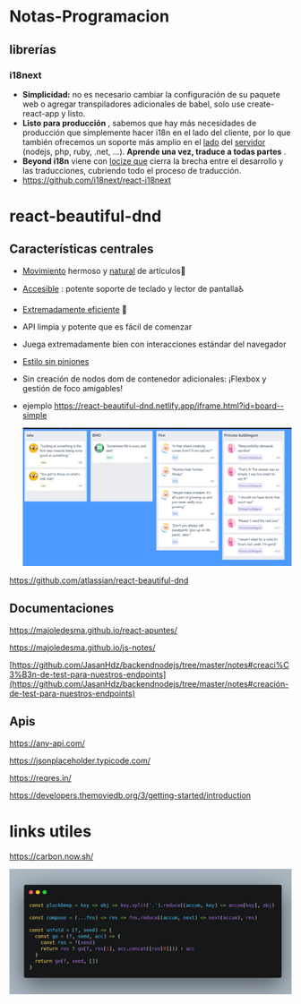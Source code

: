 # Notas-Programacion

## librerías

###  i18next

- **Simplicidad:** no es necesario cambiar la configuración de su paquete web o agregar transpiladores adicionales de babel, solo use create-react-app y listo.
- **Listo para producción** , sabemos que hay más necesidades de producción que simplemente hacer i18n en el lado del cliente, por lo que también ofrecemos un soporte más amplio en el [lado](https://www.i18next.com/supported-frameworks.html) del [servidor](https://www.i18next.com/supported-frameworks.html) (nodejs, php, ruby, .net, ...). **Aprende una vez, traduce a todas partes** .
- **Beyond i18n** viene con [locize que](https://locize.com/) cierra la brecha entre el desarrollo y las traducciones, cubriendo todo el proceso de traducción.
- https://github.com/i18next/react-i18next

# react-beautiful-dnd 

## Características centrales

- [Movimiento](https://github.com/atlassian/react-beautiful-dnd/blob/master/docs/about/animations.md) hermoso y [natural](https://github.com/atlassian/react-beautiful-dnd/blob/master/docs/about/animations.md) de artículos💐

- [Accesible](https://github.com/atlassian/react-beautiful-dnd/blob/master/docs/about/accessibility.md) : potente soporte de teclado y lector de pantalla♿️

- [Extremadamente eficiente](https://github.com/atlassian/react-beautiful-dnd/blob/master/docs/support/media.md) 🚀

- API limpia y potente que es fácil de comenzar

- Juega extremadamente bien con interacciones estándar del navegador

- [Estilo sin piniones](https://github.com/atlassian/react-beautiful-dnd/blob/master/docs/guides/preset-styles.md)

- Sin creación de nodos dom de contenedor adicionales: ¡Flexbox y gestión de foco amigables!

- ejemplo https://react-beautiful-dnd.netlify.app/iframe.html?id=board--simple

  

  ![image-20200505212233916](react-beautiful-dnd.png)

https://github.com/atlassian/react-beautiful-dnd

## Documentaciones

https://majoledesma.github.io/react-apuntes/

https://majoledesma.github.io/js-notes/

[https://github.com/JasanHdz/backendnodejs/tree/master/notes#creaci%C3%B3n-de-test-para-nuestros-endpoints](https://github.com/JasanHdz/backendnodejs/tree/master/notes#creación-de-test-para-nuestros-endpoints)

## Apis

https://any-api.com/

https://jsonplaceholder.typicode.com/

https://reqres.in/

https://developers.themoviedb.org/3/getting-started/introduction

# links utiles

https://carbon.now.sh/

![carbon](carbon.jpg)



